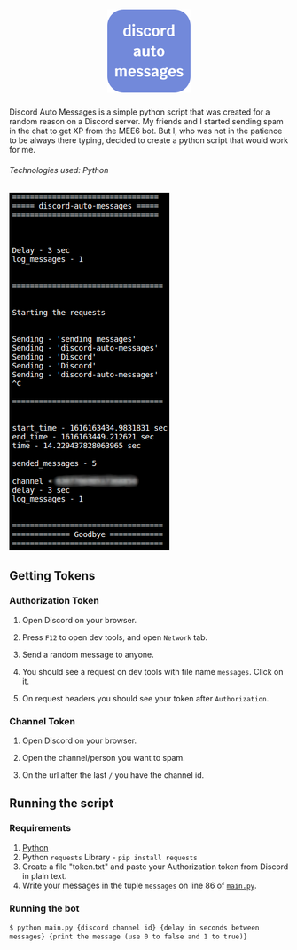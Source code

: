 <h1 align="center">
	<a href="https://github.com/Darguima/Mini-Projects/tree/master/discord-auto-messages">
		<img src="./readme/DiscordAutoMessagesLogo.png">
	</a>
</h1>

Discord Auto Messages is a simple python script that was created for a random reason on a Discord server. My friends and I started sending spam in the chat to get XP from the MEE6 bot. But I, who was not in the patience to be always there typing, decided to create a python script that would work for me. 

###### Technologies used: Python

![](./readme/discord-auto-messages.png)

## Getting Tokens

### Authorization Token

1. Open Discord on your browser.

2. Press `F12` to open dev tools, and open `Network` tab.

3. Send a random message to anyone.

4. You should see a request on dev tools with file name `messages`. Click on it.

5. On request headers you should see your token after `Authorization`.

### Channel Token

1. Open Discord on your browser.

2. Open the channel/person you want to spam.

3. On the url after the last `/` you have the channel id.

## Running the script

### Requirements

1.  [Python](https://wiki.python.org/moin/BeginnersGuide/Download)
2. Python `requests` Library - `pip install requests`
3. Create a file "token.txt" and paste your Authorization token from Discord in plain text.
4. Write your messages in the tuple `messages` on line 86 of [`main.py`](https://github.com/Darguima/discord-auto-messages/blob/master/main.py).

### Running the bot

```console
$ python main.py {discord channel id} {delay in seconds between messages} {print the message (use 0 to false and 1 to true)}
```
